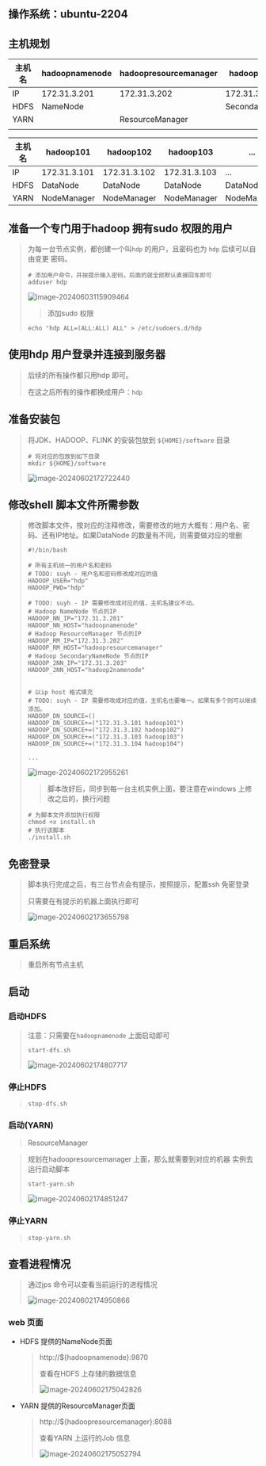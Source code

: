 ## 操作系统：ubuntu-2204



## 主机规划





| 主机名  | hadoopnamenode | hadoopresourcemanager | hadoop2namenode   |
|------|----------------|-----------------------|-------------------|
| IP   | 172.31.3.201   | 172.31.3.202          | 172.31.3.203      |
| HDFS | NameNode       |                       | SecondaryNameNode |
| YARN |                | ResourceManager       |                   |
|      |                |                       |                   |



| 主机名  | hadoop101    | hadoop102    | hadoop103    | ...         | hadoopxxx    |
|------|--------------|--------------|--------------|-------------|--------------|
| IP   | 172.31.3.101 | 172.31.3.102 | 172.31.3.103 | ...         | 172.31.3.xxx |
| HDFS | DataNode     | DataNode     | DataNode     | DataNode    | DataNode     |
| YARN | NodeManager  | NodeManager  | NodeManager  | NodeManager | NodeManager  |



## 准备一个专门用于hadoop 拥有sudo 权限的用户

> 为每一台节点实例，都创建一个叫`hdp` 的用户，且密码也为 `hdp` 后续可以自由变更 密码。
>
> ```shell
> # 添加用户命令，并按提示输入密码，后面的就全部默认直接回车即可
> adduser hdp
> ```
>
> ![image-20240603115909464](00-完全规划.assets/image-20240603115909464.png)
> 
> > 添加sudo 权限
> 
> ```shell
> echo "hdp ALL=(ALL:ALL) ALL" > /etc/sudoers.d/hdp
> ```
> 
> 



## 使用hdp 用户登录并连接到服务器

> 后续的所有操作都只用hdp 即可。
>
> 在这之后所有的操作都换成用户：`hdp`



## 准备安装包

> 将JDK、HADOOP、FLINK 的安装包放到 `${HOME}/software` 目录 
>
> ```shell
> # 将对应的包放到如下目录
> mkdir ${HOME}/software
> ```
>
> ![image-20240602172722440](00-完全规划.assets/image-20240602172722440.png)





## 修改shell 脚本文件所需参数

> 修改脚本文件，按对应的注释修改，需要修改的地方大概有：用户名、密码、还有IP地址。如果DataNode 的数量有不同，则需要做对应的增删
>
> ```shell
> #!/bin/bash
> 
> # 所有主机统一的用户名和密码
> # TODO: suyh - 用户名和密码修改成对应的值
> HADOOP_USER="hdp"
> HADOOP_PWD="hdp"
> 
> # TODO: suyh - IP 需要修改成对应的值，主机名建议不动。
> # Hadoop NameNode 节点的IP
> HADOOP_NN_IP="172.31.3.201"
> HADOOP_NN_HOST="hadoopnamenode"
> # Hadoop ResourceManager 节点的IP
> HADOOP_RM_IP="172.31.3.202"
> HADOOP_RM_HOST="hadoopresourcemanager"
> # Hadoop SecondaryNameNode 节点的IP
> HADOOP_2NN_IP="172.31.3.203"
> HADOOP_2NN_HOST="hadoop2namenode"
> 
> 
> # 以ip host 格式填充
> # TODO: suyh - IP 需要修改成对应的值，主机名也要唯一。如果有多个则可以继续添加。
> HADOOP_DN_SOURCE=()
> HADOOP_DN_SOURCE+=("172.31.3.101 hadoop101")
> HADOOP_DN_SOURCE+=("172.31.3.102 hadoop102")
> HADOOP_DN_SOURCE+=("172.31.3.103 hadoop103")
> HADOOP_DN_SOURCE+=("172.31.3.104 hadoop104")
> 
> ...
> ```
>
> ![image-20240602172955261](00-完全规划.assets/image-20240602172955261.png)
>
> > 脚本改好后，同步到每一台主机实例上面，要注意在windows 上修改之后的，换行问题
>
> ```shell
> # 为脚本文件添加执行权限
> chmod +x install.sh
> # 执行该脚本
> ./install.sh
> ```
>
> 

## 免密登录

> 脚本执行完成之后，有三台节点会有提示，按照提示，配置ssh 免密登录
>
> 只需要在有提示的机器上面执行即可
>
> ![image-20240602173655798](00-完全规划.assets/image-20240602173655798.png)



## 重启系统

> 重启所有节点主机

## 启动

### 启动HDFS

> 注意：只需要在`hadoopnamenode` 上面启动即可
>
> ```shell
>start-dfs.sh
> ```
>
> ![image-20240602174807717](00-完全规划.assets/image-20240602174807717.png)

### 停止HDFS

> ```shell
> stop-dfs.sh
> ```

### 启动(YARN)

>  ResourceManager

> 规划在hadoopresourcemanager 上面，那么就需要到对应的机器 实例去运行启动脚本
>
> ```shell
> start-yarn.sh
> ```
>
> ![image-20240602174851247](00-完全规划.assets/image-20240602174851247.png)

### 停止YARN

> ```shell
> stop-yarn.sh
> ```

## 查看进程情况

> 通过jps 命令可以查看当前运行的进程情况
>
> ![image-20240602174950866](00-完全规划.assets/image-20240602174950866.png)

### web 页面

- HDFS 提供的NameNode页面

  > http://${hadoopnamenode}:9870
  >
  > 查看在HDFS 上存储的数据信息
  >
  > ![image-20240602175042826](00-完全规划.assets/image-20240602175042826.png)

- YARN 提供的ResourceManager页面

  > http://${hadoopresourcemanager}:8088
  >
  > 查看YARN 上运行的Job 信息
  >
  > ![image-20240602175052794](00-完全规划.assets/image-20240602175052794.png)
